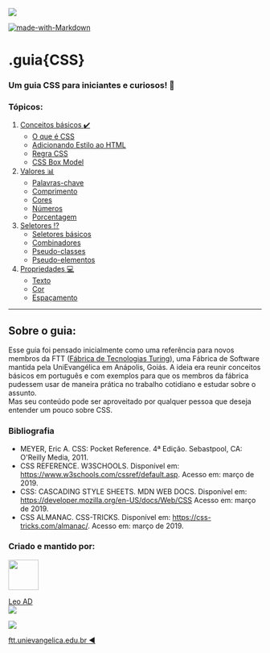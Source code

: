 [<img src="./assets/guia-css-logo.jpg">](./README.md)

[![made-with-Markdown](https://img.shields.io/badge/Made%20with-Markdown-1f425f.svg)](http://commonmark.org) 


# .guia{CSS}
### Um guia CSS para iniciantes e curiosos! :blue_book:

### Tópicos:
1. [Conceitos básicos :heavy_check_mark:](./conceitos-basicos/conceitos-basicos.md)
   - [O que é CSS](./conceitos-basicos/o-que-e-css.md)
   - [Adicionando Estilo ao HTML](./conceitos-basicos/adicionando-estilo-ao-html.md)
   - [Regra CSS](./conceitos-basicos/regra-css.md)
   - [CSS Box Model](./conceitos-basicos/css-box-model.md)
2. [Valores :bar_chart:](./valores/valores.md)
   - [Palavras-chave](./valores/palavras-chave.md)
   - [Comprimento](./valores/comprimento.md)
   - [Cores](./valores/cores.md)
   - [Números](./valores/numeros.md)
   - [Porcentagem](./valores/porcentagem.md)
3. [Seletores :interrobang:](./seletores/seletores.md)
   - [Seletores básicos](./seletores/seletores-basicos.md)  
   - [Combinadores](./seletores/combinadores.md)
   - [Pseudo-classes](./seletores/pseudo-classes.md)
   - [Pseudo-elementos](./seletores/pseudo-elementos.md)
4. [Propriedades :computer:](./propriedades/propriedades.md)
   - [Texto](./propriedades/texto.md)
   - [Cor](./propriedades/cor.md)
   - [Espaçamento](./propriedades/espacamento.md) 

---

## Sobre o guia:

Esse guia foi pensado inicialmente como uma referência para novos membros da FTT ([Fábrica de Tecnologias Turing](http://ftt.unievangelica.edu.br)), uma Fábrica de Software mantida pela UniEvangélica em Anápolis, Goiás.
A ideia era reunir conceitos básicos em português e com exemplos para que os membros da fábrica pudessem usar de maneira prática no trabalho cotidiano e estudar sobre o assunto.  
Mas seu conteúdo pode ser aproveitado por qualquer pessoa que deseja entender um pouco sobre CSS.

### Bibliografia

- MEYER, Eric A. CSS: Pocket Reference. 4ª Edição. Sebastpool, CA: O'Reilly Media, 2011.
- CSS REFERENCE. W3SCHOOLS. Disponível em: <https://www.w3schools.com/cssref/default.asp>. Acesso em: março de 2019.
- CSS: CASCADING STYLE SHEETS. MDN WEB DOCS. Disponível em: <https://developer.mozilla.org/en-US/docs/Web/CSS> Acesso em: março de 2019.
- CSS ALMANAC. CSS-TRICKS. Disponível em: <https://css-tricks.com/almanac/>. Acesso em: março de 2019.

### Criado e mantido por:
<img src="https://avatars0.githubusercontent.com/u/4239753?s=460&v=4" height="60">


[Leo AD](https://twitter.com/theleoad)  
<img src="https://img.shields.io/twitter/follow/theleoad.svg?label=Twitter" />

[<img src="./assets/guia-css-linha-horizontal.jpg">](./README.md)

[ftt.unievangelica.edu.br :arrow_backward:](http://ftt.unievangelica.edu.br) 
